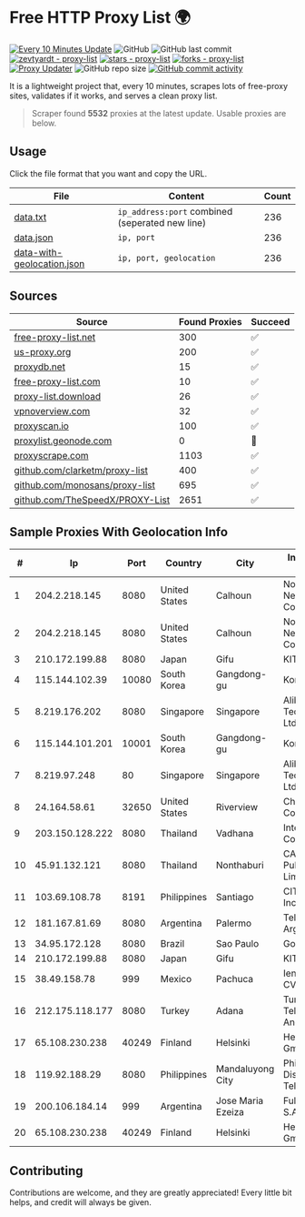 
# Free HTTP Proxy List 🌍

[![Every 10 Minutes Update](https://github.com/mertguvencli/http-proxy-list/actions/workflows/main.yml/badge.svg?branch=main)](https://github.com/mertguvencli/http-proxy-list/actions/workflows/main.yml)
![GitHub](https://img.shields.io/github/license/mertguvencli/http-proxy-list)
![GitHub last commit](https://img.shields.io/github/last-commit/mertguvencli/http-proxy-list)
[![zevtyardt - proxy-list](https://img.shields.io/static/v1?label=zevtyardt&message=proxy-list&color=blue&logo=github)](https://github.com/zevtyardt/proxy-list "Go to GitHub repo")
[![stars - proxy-list](https://img.shields.io/github/stars/zevtyardt/proxy-list?style=social)](https://github.com/zevtyardt/proxy-list)
[![forks - proxy-list](https://img.shields.io/github/forks/zevtyardt/proxy-list?style=social)](https://github.com/zevtyardt/proxy-list)
[![Proxy Updater](https://github.com/zevtyardt/proxy-list/workflows/Proxy%20Updater/badge.svg)](https://github.com/zevtyardt/proxy-list/actions?query=workflow:"Proxy+Updater")
![GitHub repo size](https://img.shields.io/github/repo-size/zevtyardt/proxy-list)
[![GitHub commit activity](https://img.shields.io/github/commit-activity/m/zevtyardt/proxy-list?logo=commits)](https://github.com/zevtyardt/proxy-list/commits/main)

It is a lightweight project that, every 10 minutes, scrapes lots of free-proxy sites, validates if it works, and serves a clean proxy list.

> Scraper found **5532** proxies at the latest update. Usable proxies are below.

## Usage

Click the file format that you want and copy the URL.

|File|Content|Count|
|----|-------|-----|
|[data.txt](https://raw.githubusercontent.com/mertguvencli/http-proxy-list/main/proxy-list/data.txt)|`ip_address:port` combined (seperated new line)|236|
|[data.json](https://raw.githubusercontent.com/mertguvencli/http-proxy-list/main/proxy-list/data.json)|`ip, port`|236|
|[data-with-geolocation.json](https://raw.githubusercontent.com/mertguvencli/http-proxy-list/main/proxy-list/data-with-geolocation.json)|`ip, port, geolocation`|236|

## Sources

|Source|Found Proxies|Succeed|
|------|-------------|-------|
|[free-proxy-list.net](https://free-proxy-list.net)|300|✅|
|[us-proxy.org](https://www.us-proxy.org)|200|✅|
|[proxydb.net](http://proxydb.net)|15|✅|
|[free-proxy-list.com](https://free-proxy-list.com/?page=&port=&type%5B%5D=http&type%5B%5D=https&up_time=0&search=Search)|10|✅|
|[proxy-list.download](https://www.proxy-list.download/HTTP)|26|✅|
|[vpnoverview.com](https://vpnoverview.com/privacy/anonymous-browsing/free-proxy-servers)|32|✅|
|[proxyscan.io](https://www.proxyscan.io)|100|✅|
|[proxylist.geonode.com](https://proxylist.geonode.com/api/proxy-list?limit=300&page=1&sort_by=lastChecked&sort_type=desc&protocols=http,https)|0|🚫|
|[proxyscrape.com](https://api.proxyscrape.com/v2/?request=displayproxies&protocol=http&timeout=10000&country=all&ssl=all&anonymity=all)|1103|✅|
|[github.com/clarketm/proxy-list](https://raw.githubusercontent.com/clarketm/proxy-list/master/proxy-list-raw.txt)|400|✅|
|[github.com/monosans/proxy-list](https://raw.githubusercontent.com/monosans/proxy-list/main/proxies/http.txt)|695|✅|
|[github.com/TheSpeedX/PROXY-List](https://raw.githubusercontent.com/TheSpeedX/PROXY-List/master/http.txt)|2651|✅|


## Sample Proxies With Geolocation Info

|#|Ip|Port|Country|City|Internet Service Provider|
|-|--|----|-------|----|-------------------------|
|1|204.2.218.145|8080|United States|Calhoun|North Georgia Network Cooperative, Inc.|
|2|204.2.218.145|8080|United States|Calhoun|North Georgia Network Cooperative, Inc.|
|3|210.172.199.88|8080|Japan|Gifu|KITAGATA|
|4|115.144.102.39|10080|South Korea|Gangdong-gu|Korea Telecom|
|5|8.219.176.202|8080|Singapore|Singapore|Alibaba (US) Technology Co., Ltd.|
|6|115.144.101.201|10001|South Korea|Gangdong-gu|Korea Telecom|
|7|8.219.97.248|80|Singapore|Singapore|Alibaba (US) Technology Co., Ltd.|
|8|24.164.58.61|32650|United States|Riverview|Charter Communications|
|9|203.150.128.222|8080|Thailand|Vadhana|Internet Thailand Company Ltd|
|10|45.91.132.121|8080|Thailand|Nonthaburi|CAT Telecom Public Company Limited|
|11|103.69.108.78|8191|Philippines|Santiago|CITI Cableworld Inc.|
|12|181.167.81.69|8080|Argentina|Palermo|Telecom Argentina S.A|
|13|34.95.172.128|8080|Brazil|Sao Paulo|Google LLC|
|14|210.172.199.88|8080|Japan|Gifu|KITAGATA|
|15|38.49.158.78|999|Mexico|Pachuca|Ientc S De RL De CV|
|16|212.175.118.177|8080|Turkey|Adana|Turk Telekomunikasyon Anonim Sirketi|
|17|65.108.230.238|40249|Finland|Helsinki|Hetzner Online GmbH|
|18|119.92.188.29|8080|Philippines|Mandaluyong City|Philippine Long Distance Telephone Co.|
|19|200.106.184.14|999|Argentina|Jose Maria Ezeiza|Fullnet Solutions S.A.S.|
|20|65.108.230.238|40249|Finland|Helsinki|Hetzner Online GmbH|



## Contributing

Contributions are welcome, and they are greatly appreciated! Every
little bit helps, and credit will always be given.

